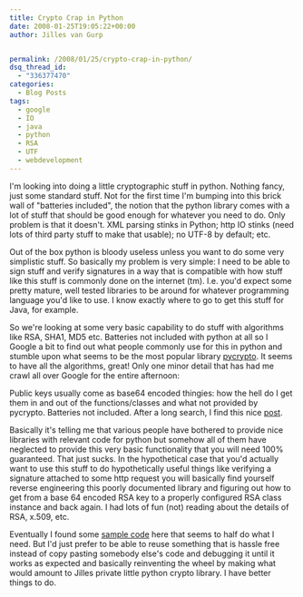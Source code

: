```yaml
---
title: Crypto Crap in Python
date: 2008-01-25T19:05:22+00:00
author: Jilles van Gurp


permalink: /2008/01/25/crypto-crap-in-python/
dsq_thread_id:
  - "336377470"
categories:
  - Blog Posts
tags:
  - google
  - IO
  - java
  - python
  - RSA
  - UTF
  - webdevelopment
---
```

I'm looking into doing a little cryptographic stuff in python. Nothing fancy, just some standard stuff. Not for the first time I'm bumping into this brick wall of "batteries included", the notion that the python library comes with a lot of stuff that should be good enough for whatever you need to do. Only problem is that it doesn't. XML parsing stinks in Python; http IO stinks (need lots of third party stuff to make that usable); no UTF-8 by default; etc. 

Out of the box python is bloody useless unless you want to do some very simplistic stuff. So basically my problem is very simple: I need to be able to sign stuff and verify signatures in a way that is compatible with how stuff like this stuff is commonly done on the internet (tm). I.e. you'd expect some pretty mature, well tested libraries to be around for whatever programming language you'd like to use. I know exactly where to go to get this stuff for Java, for example.

So we're looking at some very basic capability to do stuff with algorithms like RSA, SHA1, MD5 etc. Batteries not included with python at all so I Google a bit to find out what people commonly use for this in python and stumble upon what seems to be the most popular library [pycrypto](http://www.amk.ca/python/code/crypto). It seems to have all the algorithms, great! Only one minor detail that has had me crawl all over Google for the entire afternoon:

Public keys usually come as base64 encoded thingies: how the hell do I get them in and out of the functions/classes and what not provided by pycrypto. Batteries not included. After a long search, I find this nice [post](http://xpg.dk/index.php?mact=News,cntnt01,print,0&cntnt01articleid=23&cntnt01showtemplate=false&cntnt01returnid=54).

Basically it's telling me that various people have bothered to provide nice libraries with relevant code for python but somehow all of them have neglected to provide this very basic functionality that you will need 100% guaranteed. That just sucks. In the hypothetical case that you'd actually want to use this stuff to do hypothetically useful things like verifying a signature attached to some http request you will basically find yourself reverse engineering this poorly documented library and figuring out how to get from a base 64 encoded RSA key to a properly configured RSA class instance and back again. I had lots of fun (not) reading about the details of RSA, x.509, etc.

Eventually I found some [sample code](http://dev.w3.org/cvsweb/2000/10/swap/cwm_crypto.py?rev=1.11) here that seems to half do what I need. But I'd just prefer to be able to reuse something that is hassle free instead of copy pasting somebody else's code and debugging it until it works as expected and basically reinventing the wheel by making what would amount to Jilles private little python crypto library. I have better things to do.